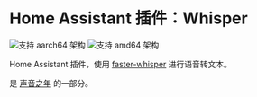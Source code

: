 # Home Assistant 插件：Whisper

![支持 aarch64 架构][aarch64-shield] ![支持 amd64 架构][amd64-shield]

Home Assistant 插件，使用 [faster-whisper](https://github.com/guillaumekln/faster-whisper/) 进行语音转文本。

是 [声音之年](https://www.home-assistant.io/blog/2022/12/20/year-of-voice/) 的一部分。

[aarch64-shield]: https://img.shields.io/badge/aarch64-yes-green.svg
[amd64-shield]: https://img.shields.io/badge/amd64-yes-green.svg
[armhf-shield]: https://img.shields.io/badge/armhf-no-red.svg
[armv7-shield]: https://img.shields.io/badge/armv7-no-red.svg
[i386-shield]: https://img.shields.io/badge/i386-no-red.svg
